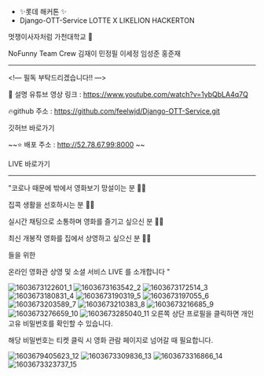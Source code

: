 - ✨롯데 해커톤 ✨
- Django-OTT-Service
LOTTE X LIKELION HACKERTON

 

멋쟁이사자처럼 가천대학교 🦁

 

NoFunny Team Crew 김재이 민정필 이세정 임성준 홍준재

 

 

-------------------------------------------------------

 

<!— 필독 부탁드리겠습니다!! —>

🎥 설명 유튜브 영상 링크 : https://www.youtube.com/watch?v=1ybQbLA4q7Q

 

 

🔥github 주소 : https://github.com/feelwjd/Django-OTT-Service.git

 

깃허브 바로가기

 

 

~~⭐️ 배포 주소 :  http://52.78.67.99:8000 ~~

 

LIVE 바로가기

 

-------------------------------------------------------

 

"코로나 때문에 밖에서 영화보기 망설이는 분  ✋🏻

 

집콕 생활을 선호하시는 분  ✋🏻

 

실시간 채팅으로 소통하며 영화를 즐기고 싶으신 분 ✋🏻

 

최신 개봉작 영화를 집에서 상영하고 싶으신 분 ✋🏻

 

들을 위한

 

온라인 영화관 상영 및 소셜 서비스 LIVE 를 소개합니다 "

 ![1603673122601_1](https://user-images.githubusercontent.com/28776373/110200573-01818800-7ea2-11eb-9474-5e4c63834928.jpg)
 ![1603673163542_2](https://user-images.githubusercontent.com/28776373/110200629-40afd900-7ea2-11eb-8246-ab03d0a0379e.jpg)
 ![1603673172514_3](https://user-images.githubusercontent.com/28776373/110200636-4dccc800-7ea2-11eb-9828-082ef0f259b0.jpg)
 ![1603673180831_4](https://user-images.githubusercontent.com/28776373/110200661-5fae6b00-7ea2-11eb-8218-479c32b1363b.jpg)
 ![1603673190319_5](https://user-images.githubusercontent.com/28776373/110200659-5f15d480-7ea2-11eb-948f-107b0eca9048.jpg)
 ![1603673197055_6](https://user-images.githubusercontent.com/28776373/110200657-5f15d480-7ea2-11eb-9569-e6ecc5901922.jpg)
 ![1603673203589_7](https://user-images.githubusercontent.com/28776373/110200656-5e7d3e00-7ea2-11eb-8d6f-a4998ec37bff.jpg)
 ![1603673210383_8](https://user-images.githubusercontent.com/28776373/110200655-5de4a780-7ea2-11eb-8456-6f6126fae56c.jpg)
 ![1603673216685_9](https://user-images.githubusercontent.com/28776373/110200654-5d4c1100-7ea2-11eb-9053-3871ba4df873.jpg)
 ![1603673276659_10](https://user-images.githubusercontent.com/28776373/110200652-5cb37a80-7ea2-11eb-9d85-40cbeab8164b.jpg)
 ![1603673285040_11](https://user-images.githubusercontent.com/28776373/110200651-5ae9b700-7ea2-11eb-9eb4-5ef78c1e8667.jpg)
오른쪽 상단 프로필을 클릭하면 개인 고유 비밀번호를 확인할 수 있습니다. 

해당 비밀번호는 티켓 클릭 시 영화 관람 페이지로 넘어갈 때 필요합니다.

![1603679405623_12](https://user-images.githubusercontent.com/28776373/110200707-8f5d7300-7ea2-11eb-93b8-6071d723b1e6.jpg)
![1603673309836_13](https://user-images.githubusercontent.com/28776373/110200709-91273680-7ea2-11eb-98a7-349f2b99d760.jpg)
![1603673316866_14](https://user-images.githubusercontent.com/28776373/110200711-92586380-7ea2-11eb-981a-d6547e039caf.jpg)
![1603673323737_15](https://user-images.githubusercontent.com/28776373/110200713-93899080-7ea2-11eb-97cb-74023b7b60c4.jpg)


